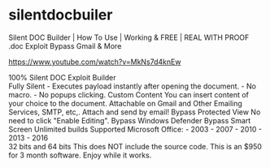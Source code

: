 # silentdocbuiler
Silent DOC Builder | How To Use | Working &amp; FREE | REAL WITH PROOF .doc Exploit Bypass Gmail &amp; More

https://www.youtube.com/watch?v=MkNs7d4knEw

100% Silent DOC Exploit Builder    
Fully Silent
    - Executes payload instantly after opening the document.
    - No macro.
    - No popups clicking.
Custom Content
    You can insert content of your choice to the document.
    Attachable on Gmail and Other Emailing Services, SMTP, etc,.
    Attach and send by email!
    Bypass Protected View
    No need to click "Enable Editing".
    Bypass Windows Defender
    Bypass Smart Screen
    Unlimited builds
Supported Microsoft Office:
    - 2003
    - 2007
    - 2010
    - 2013
    - 2016    
32 bits and 64 bits
This does NOT include the source code. This is an $950 for 3 month software. Enjoy while it works.
